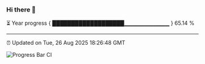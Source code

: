 ### Hi there 👋

⏳ Year progress { ███████████████████▁▁▁▁▁▁▁▁▁▁▁ } 65.14 %

---

⏰ Updated on Tue, 26 Aug 2025 18:26:48 GMT

![Progress Bar CI](https://github.com/liununu/liununu/workflows/Progress%20Bar%20CI/badge.svg)
